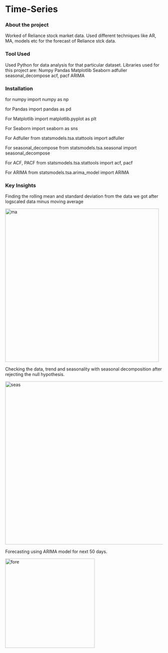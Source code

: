 # Time-Series

### About the project
Worked of Reliance stock market data.
Used different techniques like AR, MA, models etc for the forecast of Reliance stck data.

### Tool Used
Used Python for data analysis for that particular dataset. Libraries used for this project are:
Numpy
Pandas
Matplotlib
Seaborn
adfuller
seasonal_decompose
acf, pacf
ARIMA


### Installation
for numpy
import numpy as np  

for Pandas
import pandas as pd

For Matplotlib
import matplotlib.pyplot as plt

For Seaborn
import seaborn as sns

For Adfuller
from statsmodels.tsa.stattools import adfuller

For seasonal_decompose
from statsmodels.tsa.seasonal import seasonal_decompose

For ACF, PACF
from statsmodels.tsa.stattools import acf, pacf

For ARIMA
from statsmodels.tsa.arima_model import ARIMA

### Key Insights
Finding the rolling mean and standard deviation from the data we got after logscaled data minus moving average

<img width="491" alt="ma" src="https://user-images.githubusercontent.com/69238621/140741199-7821a183-ed48-4155-9b2c-84a8a0992817.PNG">

Checking the data, trend and seasonality with seasonal decomposition after rejecting the null hypothesis.

<img width="522" alt="seas" src="https://user-images.githubusercontent.com/69238621/140743670-32e97e2c-ada1-42e7-889b-01f237a37878.PNG">

Forecasting using ARIMA model for next 50 days.

<img width="286" alt="fore" src="https://user-images.githubusercontent.com/69238621/140744115-cd1bba54-7d45-4f33-9569-038aa44c1c4e.PNG">

